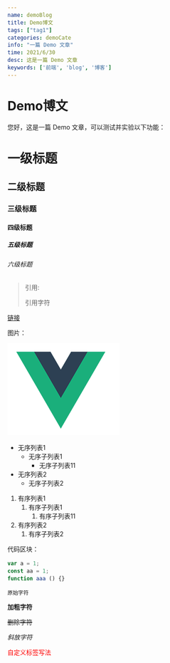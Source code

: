 ```yaml
---
name: demoBlog
title: Demo博文
tags: ["tag1"]
categories: demoCate
info: "一篇 Demo 文章"
time: 2021/6/30
desc: 这是一篇 Demo 文章
keywords: ['前端', 'blog', '博客']
---
```


# Demo博文

您好，这是一篇 Demo 文章，可以测试并实验以下功能：

# 一级标题

## 二级标题

### 三级标题

#### 四级标题

##### 五级标题

###### 六级标题

> 引用:
>
> 引用字符

[链接](https://baidu.com)

图片：

![demo-image.png](./images/demo-image.png)

- 无序列表1
  - 无序子列表1
    - 无序子列表11
- 无序列表2
  - 无序子列表2

1. 有序列表1
   1. 有序子列表1
      1. 有序子列表11
2. 有序列表2
   1. 有序子列表2

代码区块：

```javascript
var a = 1;
const aa = 1;
function aaa () {}
```
`原始字符`

**加粗字符**

~~删除字符~~

*斜放字符*

<span style="color: red">自定义标签写法</span>
